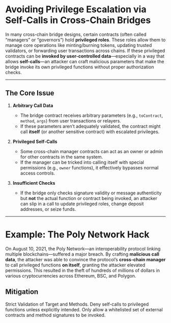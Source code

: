 # Avoiding Privilege Escalation via Self-Calls in Cross-Chain Bridges

In many cross-chain bridge designs, certain contracts (often called “managers” or “governors”) hold **privileged roles**. These roles allow them to manage core operations like minting/burning tokens, updating trusted validators, or forwarding user transactions across chains. If these privileged contracts can be **invoked by user-controlled data**—especially in a way that allows **self-calls**—an attacker can craft malicious parameters that make the bridge invoke its own privileged functions without proper authorization checks.

---

## The Core Issue

1. **Arbitrary Call Data**  
   - The bridge contract receives arbitrary parameters (e.g., `toContract`, `method`, `args`) from user transactions or relayers.  
   - If these parameters aren’t adequately validated, the contract might call **itself** (or another sensitive contract) with escalated privileges.

2. **Privileged Self-Calls**  
   - Some cross-chain manager contracts can act as an owner or admin for other contracts in the same system.  
   - If the manager can be tricked into calling itself with special permissions (e.g., `owner` functions), it effectively bypasses normal access controls.

3. **Insufficient Checks**  
   - If the bridge only checks signature validity or message authenticity but **not** the actual function or contract being invoked, an attacker can slip in a call to update privileged roles, change deposit addresses, or seize funds.

---

# Example: The Poly Network Hack

On August 10, 2021, the Poly Network—an interoperability protocol linking multiple blockchains—suffered a major breach. By crafting **malicious call data**, the attacker was able to convince the protocol’s **cross-chain manager** to call privileged functions **on itself**, granting the attacker elevated permissions. This resulted in the theft of hundreds of millions of dollars in various cryptocurrencies across Ethereum, BSC, and Polygon.

## Mitigation

Strict Validation of Target and Methods. Deny self-calls to privileged functions unless explicitly intended. Only allow a whitelisted set of external contracts and method signatures to be invoked.

